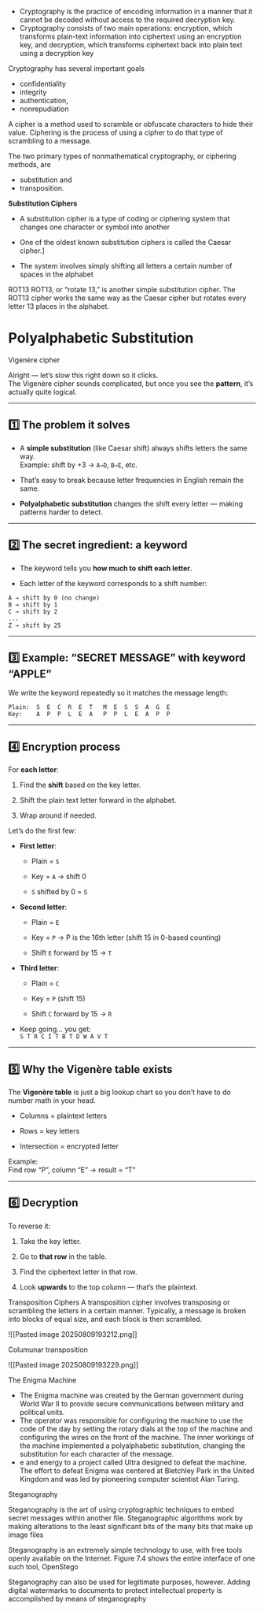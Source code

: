 - Cryptography is the practice of encoding information in a manner that it cannot be decoded without access to the required decryption key.
- Cryptography consists of two main operations: encryption, which transforms plain-text information into ciphertext using an encryption key, and decryption, which transforms ciphertext back into plain text using a decryption key


Cryptography has several important goals
- confidentiality
- integrity
- authentication,
- nonrepudiation



A cipher is a method used to scramble or obfuscate characters to hide their value. Ciphering is the process of using a cipher to do that type of scrambling to a message.

The two primary types of nonmathematical cryptography, or ciphering methods, are 
- substitution and 
- transposition.

**Substitution Ciphers**

- A substitution cipher is a type of coding or ciphering system that changes one character or symbol into another

- One of the oldest known substitution ciphers is called the Caesar cipher.]
- The system involves simply shifting all letters a certain number of spaces in the alphabet

ROT13
ROT13, or “rotate 13,” is another simple substitution cipher. The ROT13 cipher works the same way as the Caesar cipher but rotates every letter 13 places in the alphabet.


# Polyalphabetic Substitution


Vigenère cipher


Alright — let’s slow this right down so it clicks.  
The Vigenère cipher sounds complicated, but once you see the **pattern**, it’s actually quite logical.

---

## 1️⃣ The problem it solves

- A **simple substitution** (like Caesar shift) always shifts letters the same way.  
    Example: shift by +3 → `A→D`, `B→E`, etc.
    
- That’s easy to break because letter frequencies in English remain the same.
    
- **Polyalphabetic substitution** changes the shift every letter — making patterns harder to detect.
    

---

## 2️⃣ The secret ingredient: a keyword

- The keyword tells you **how much to shift each letter**.
    
- Each letter of the keyword corresponds to a shift number:
    

```
A → shift by 0 (no change)
B → shift by 1
C → shift by 2
...
Z → shift by 25
```

---

## 3️⃣ Example: “SECRET MESSAGE” with keyword “APPLE”

We write the keyword repeatedly so it matches the message length:

```
Plain:  S  E  C  R  E  T   M  E  S  S  A  G  E
Key:    A  P  P  L  E  A   P  P  L  E  A  P  P
```

---

## 4️⃣ Encryption process

For **each letter**:

1. Find the **shift** based on the key letter.
    
2. Shift the plain text letter forward in the alphabet.
    
3. Wrap around if needed.
    

Let’s do the first few:

- **First letter**:
    
    - Plain = `S`
        
    - Key = `A` → shift 0
        
    - `S` shifted by 0 = `S`
        
- **Second letter**:
    
    - Plain = `E`
        
    - Key = `P` → P is the 16th letter (shift 15 in 0-based counting)
        
    - Shift `E` forward by 15 → `T`
        
- **Third letter**:
    
    - Plain = `C`
        
    - Key = `P` (shift 15)
        
    - Shift `C` forward by 15 → `R`
        
- Keep going… you get:  
    `S T R C I T B T D W A V T`
    

---

## 5️⃣ Why the Vigenère table exists

The **Vigenère table** is just a big lookup chart so you don’t have to do number math in your head.

- Columns = plaintext letters
    
- Rows = key letters
    
- Intersection = encrypted letter
    

Example:  
Find row “P”, column “E” → result = “T”

---

## 6️⃣ Decryption

To reverse it:

1. Take the key letter.
    
2. Go to **that row** in the table.
    
3. Find the ciphertext letter in that row.
    
4. Look **upwards** to the top column — that’s the plaintext.
    
Transposition Ciphers
A transposition cipher involves transposing or scrambling the letters in a certain manner. Typically, a message is broken into blocks of equal size, and each block is then scrambled.

![[Pasted image 20250809193212.png]]

Columunar transposition

![[Pasted image 20250809193229.png]]

The Enigma Machine

- The Enigma machine was created by the German government during World War II to provide secure communications between military and political units.
- The operator was responsible for configuring the machine to use the code of the day by setting the rotary dials at the top of the machine and configuring the wires on the front of the machine. The inner workings of the machine implemented a polyalphabetic substitution, changing the substitution for each character of the message.
- e and energy to a project called Ultra designed to defeat the machine. The effort to defeat Enigma was centered at Bletchley Park in the United Kingdom and was led by pioneering computer scientist Alan Turing.


Steganography


Steganography is the art of using cryptographic techniques to embed secret messages within another file. Steganographic algorithms work by making alterations to the least significant bits of the many bits that make up image files

Steganography is an extremely simple technology to use, with free tools openly available on the Internet. Figure 7.4 shows the entire interface of one such tool, OpenStego

Steganography can also be used for legitimate purposes, however. Adding digital watermarks to documents to protect intellectual property is accomplished by means of steganography



